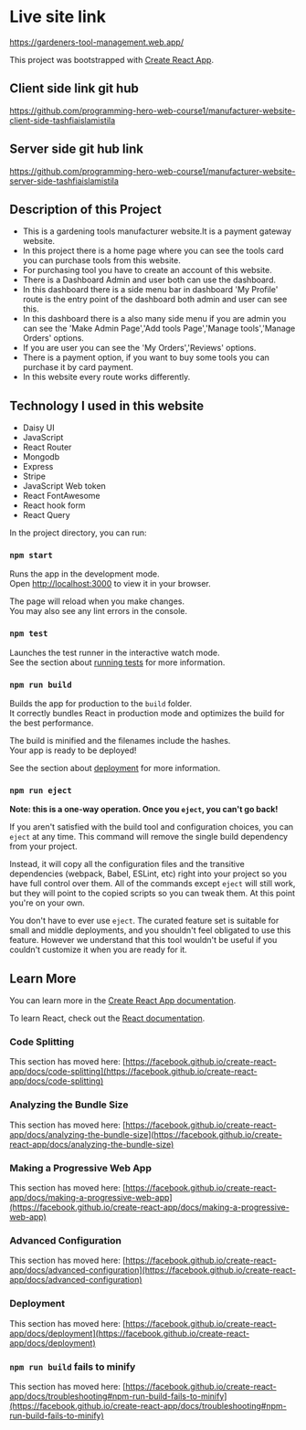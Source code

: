 # Live site link
https://gardeners-tool-management.web.app/

This project was bootstrapped with [Create React App](https://github.com/facebook/create-react-app).

## Client side link git hub 
https://github.com/programming-hero-web-course1/manufacturer-website-client-side-tashfiaislamistila


## Server side git hub link
https://github.com/programming-hero-web-course1/manufacturer-website-server-side-tashfiaislamistila

## Description of this Project
* This is a gardening tools manufacturer website.It is a payment gateway website.
* In this project there is a home page where you can see the tools card you can purchase tools from this website.
* For purchasing tool you have to create an account of this website.
* There is a Dashboard Admin and user both can use the dashboard.
* In this dashboard there is a side menu bar in dashboard 'My Profile' route is the entry point of the dashboard both admin and user can see this.
* In this dashboard there is a also many side menu if you are admin you can see the 'Make Admin Page','Add tools Page','Manage tools','Manage Orders' options.
* If you are user you can see the 'My Orders','Reviews' options.
* There is a payment option, if you want to buy some tools you can purchase it by card payment.
* In this website every route works differently.

## Technology I used in this website
* Daisy UI
* JavaScript
* React Router 
* Mongodb 
* Express
* Stripe
* JavaScript Web token
* React FontAwesome
* React hook form
* React Query

In the project directory, you can run:

### `npm start`

Runs the app in the development mode.\
Open [http://localhost:3000](http://localhost:3000) to view it in your browser.

The page will reload when you make changes.\
You may also see any lint errors in the console.

### `npm test`

Launches the test runner in the interactive watch mode.\
See the section about [running tests](https://facebook.github.io/create-react-app/docs/running-tests) for more information.

### `npm run build`

Builds the app for production to the `build` folder.\
It correctly bundles React in production mode and optimizes the build for the best performance.

The build is minified and the filenames include the hashes.\
Your app is ready to be deployed!

See the section about [deployment](https://facebook.github.io/create-react-app/docs/deployment) for more information.

### `npm run eject`

**Note: this is a one-way operation. Once you `eject`, you can't go back!**

If you aren't satisfied with the build tool and configuration choices, you can `eject` at any time. This command will remove the single build dependency from your project.

Instead, it will copy all the configuration files and the transitive dependencies (webpack, Babel, ESLint, etc) right into your project so you have full control over them. All of the commands except `eject` will still work, but they will point to the copied scripts so you can tweak them. At this point you're on your own.

You don't have to ever use `eject`. The curated feature set is suitable for small and middle deployments, and you shouldn't feel obligated to use this feature. However we understand that this tool wouldn't be useful if you couldn't customize it when you are ready for it.

## Learn More

You can learn more in the [Create React App documentation](https://facebook.github.io/create-react-app/docs/getting-started).

To learn React, check out the [React documentation](https://reactjs.org/).

### Code Splitting

This section has moved here: [https://facebook.github.io/create-react-app/docs/code-splitting](https://facebook.github.io/create-react-app/docs/code-splitting)

### Analyzing the Bundle Size

This section has moved here: [https://facebook.github.io/create-react-app/docs/analyzing-the-bundle-size](https://facebook.github.io/create-react-app/docs/analyzing-the-bundle-size)

### Making a Progressive Web App

This section has moved here: [https://facebook.github.io/create-react-app/docs/making-a-progressive-web-app](https://facebook.github.io/create-react-app/docs/making-a-progressive-web-app)

### Advanced Configuration

This section has moved here: [https://facebook.github.io/create-react-app/docs/advanced-configuration](https://facebook.github.io/create-react-app/docs/advanced-configuration)

### Deployment

This section has moved here: [https://facebook.github.io/create-react-app/docs/deployment](https://facebook.github.io/create-react-app/docs/deployment)

### `npm run build` fails to minify

This section has moved here: [https://facebook.github.io/create-react-app/docs/troubleshooting#npm-run-build-fails-to-minify](https://facebook.github.io/create-react-app/docs/troubleshooting#npm-run-build-fails-to-minify)
